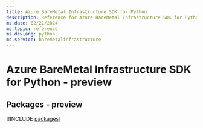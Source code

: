 ```yaml
---
title: Azure BareMetal Infrastructure SDK for Python
description: Reference for Azure BareMetal Infrastructure SDK for Python
ms.date: 02/21/2024
ms.topic: reference
ms.devlang: python
ms.service: baremetalinfrastructure
---
```

# Azure BareMetal Infrastructure SDK for Python - preview
## Packages - preview
[!INCLUDE [packages](baremetal-infrastructure-index.md)]